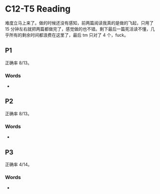 # C12-T5 Reading

难度立马上来了。做的时候还没有感知，前两篇阅读我真的是做的飞起，只用了 15 分钟左右就把两篇都做完了，感觉做的也不错。剩下最后一篇死活读不懂，几乎所有的剩余时间都浪费在这里了，最后 tm 只对了 4 个，fuck。

## P1

正确率 8/13。



### Words

- 

## P2

正确率 8/13。



### Words

- 

## P3 

正确率 4/14。



### Words

- 
